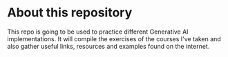 # About this repository 
This repo is going to be used to practice different Generative AI implementations.
It will compile the exercises of the courses I've taken and also gather useful links, 
resources and examples found on the internet.